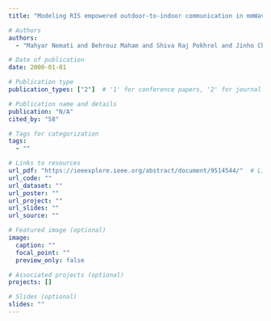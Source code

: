 ```yaml
---
title: "Modeling RIS empowered outdoor-to-indoor communication in mmWave cellular networks"

# Authors
authors:
  - "Mahyar Nemati and Behrouz Maham and Shiva Raj Pokhrel and Jinho Choi"

# Date of publication
date: 2000-01-01

# Publication type
publication_types: ["2"]  # '1' for conference papers, '2' for journal articles, '3' for preprints

# Publication name and details
publication: "N/A"
cited_by: "58"

# Tags for categorization
tags:
  - ""

# Links to resources
url_pdf: "https://ieeexplore.ieee.org/abstract/document/9514544/"  # Link to the resource
url_code: ""
url_dataset: ""
url_poster: ""
url_project: ""
url_slides: ""
url_source: ""

# Featured image (optional)
image:
  caption: ""
  focal_point: ""
  preview_only: false

# Associated projects (optional)
projects: []

# Slides (optional)
slides: ""
---
```

